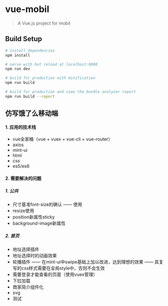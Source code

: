 # vue-mobil

> A Vue.js project for mobil

## Build Setup

``` bash
# install dependencies
npm install

# serve with hot reload at localhost:8080
npm run dev

# build for production with minification
npm run build

# build for production and view the bundle analyzer report
npm run build --report
```

## 仿写饿了么移动端
#### 1. 应用的技术栈
* vue全家桶（vue + vuex + vue-cli + vue-router）
* axios
* mint-ui
* html
* css
* es5/es6

#### 2. 需要解决的问题
##### 1. 公共
* 尺寸基准font-size的确认 —— 使用
* resize使用
* position新属性sticky
* background-image新属性
##### 2. 首页
* 地址选择插件
* 地址选择时的动画效果
* 轮播插件 
    —— 在mint-ui中swipe基础上加以改进，达到理想的效果
    —— 其复写的css样式需要在全局style中，否则不会生效
* 需要登录才能查看的页面（使用vuex管理）
* 下拉加载
* 商家简介组件化
* svg
* 测试



